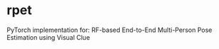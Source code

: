 # rpet
PyTorch implementation for: RF-based End-to-End Multi-Person Pose Estimation using Visual Clue
